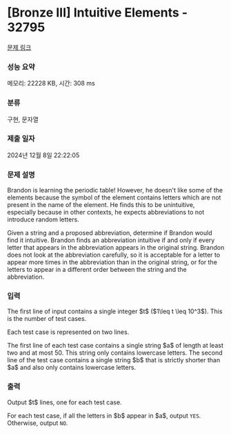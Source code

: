 # [Bronze III] Intuitive Elements - 32795 

[문제 링크](https://www.acmicpc.net/problem/32795) 

### 성능 요약

메모리: 22228 KB, 시간: 308 ms

### 분류

구현, 문자열

### 제출 일자

2024년 12월 8일 22:22:05

### 문제 설명

<p>Brandon is learning the periodic table! However, he doesn't like some of the elements because the symbol of the element contains letters which are not present in the name of the element. He finds this to be unintuitive, especially because in other contexts, he expects abbreviations to not introduce random letters.</p>

<p>Given a string and a proposed abbreviation, determine if Brandon would find it intuitive. Brandon finds an abbreviation intuitive if and only if every letter that appears in the abbreviation appears in the original string. Brandon does not look at the abbreviation carefully, so it is acceptable for a letter to appear more times in the abbreviation than in the original string, or for the letters to appear in a different order between the string and the abbreviation.</p>

### 입력 

 <p>The first line of input contains a single integer $t$ ($1\leq t \leq 10^3$). This is the number of test cases.</p>

<p>Each test case is represented on two lines.</p>

<p>The first line of each test case contains a single string $a$ of length at least two and at most 50. This string only contains lowercase letters. The second line of the test case contains a single string $b$ that is strictly shorter than $a$ and also only contains lowercase letters.</p>

### 출력 

 <p>Output $t$ lines, one for each test case.</p>

<p>For each test case, if all the letters in $b$ appear in $a$, output <code>YES</code>. Otherwise, output <code>NO</code>.</p>

